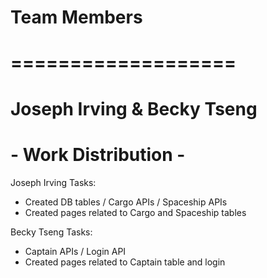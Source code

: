 #       Team Members
# ===================
# Joseph Irving & Becky Tseng
#
#
# - Work Distribution -
 Joseph Irving Tasks:
   - Created DB tables / Cargo APIs / Spaceship APIs
   - Created pages related to Cargo and Spaceship tables
 
 Becky Tseng Tasks:
   - Captain APIs / Login API
   - Created pages related to Captain table and login 
